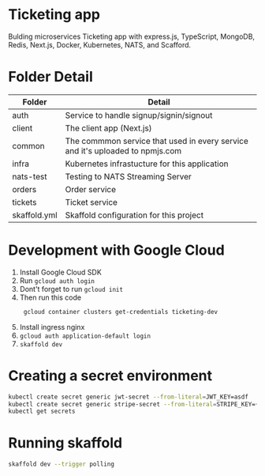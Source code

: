 # Ticketing app

Bulding microservices Ticketing app with express.js, TypeScript, MongoDB, Redis, Next.js, Docker, Kubernetes, NATS, and Scafford.

# Folder Detail

| Folder       | Detail                                                                        |
| ------------ | ----------------------------------------------------------------------------- |
| auth         | Service to handle signup/signin/signout                                       |
| client       | The client app (Next.js)                                                      |
| common       | The commmon service that used in every service and it's uploaded to npmjs.com |
| infra        | Kubernetes infrastucture for this application                                 |
| nats-test    | Testing to NATS Streaming Server                                              |
| orders       | Order service                                                                 |
| tickets      | Ticket service                                                                |
| skaffold.yml | Skaffold configuration for this project                                       |

# Development with Google Cloud

1. Install Google Cloud SDK
2. Run `gcloud auth login`
3. Dont't forget to run `gcloud init `
4. Then run this code
   ```zsh
    gcloud container clusters get-credentials ticketing-dev
   ```
5. Install ingress nginx
6. `gcloud auth application-default login`
7. `skaffold dev`

# Creating a secret environment

```zsh
kubectl create secret generic jwt-secret --from-literal=JWT_KEY=asdf
kubectl create secret generic stripe-secret --from-literal=STRIPE_KEY={SECRET_KEY}
kubectl get secrets
```

# Running skaffold

```zsh
skaffold dev --trigger polling
```
